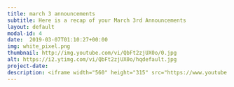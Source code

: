 ```yaml
---
title: march 3 announcements
subtitle: Here is a recap of your March 3rd Announcements
layout: default
modal-id: 4 
date:  2019-03-07T01:10:27+00:00
img: white_pixel.png
thumbnail: http://img.youtube.com/vi/QbFt2zjUX0o/0.jpg
alt: https://i2.ytimg.com/vi/QbFt2zjUX0o/hqdefault.jpg
project-date: 
description: <iframe width="560" height="315" src="https://www.youtube.com/embed/QbFt2zjUX0o" frameborder="0" allowfullscreen></iframe> 
---
```

